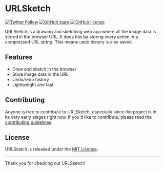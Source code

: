 # URLSketch

[![Twitter Follow](https://img.shields.io/twitter/follow/dogeiscut?style=social)](https://twitter.com/dogeiscut)
[![GitHub stars](https://img.shields.io/github/stars/dogeiscut/URLSketch?style=social)](https://github.com/dogeiscut/URLSketch/stargazers)
[![GitHub license](https://img.shields.io/github/license/dogeiscut/URLSketch)](https://github.com/dogeiscut/URLSketch/blob/master/LICENSE)

URLSketch is a drawing and sketching web app where all the image data is stored in the browser URL. It does this by storing every action in a compressed URL string. This means undo history is also saved. 

## Features

- Draw and sketch in the browser
- Store image data in the URL
- Undo/redo history
- Lightweight and fast

## Contributing

Anyone is free to contribute to URLSketch, especially since the project is in its very early stages right now. If you'd like to contribute, please read the [contributing guidelines](https://github.com/dogeiscut/URLSketch/blob/master/CONTRIBUTING.md).

## License

URLSketch is released under the [MIT License](https://github.com/dogeiscut/URLSketch/blob/master/LICENSE).

---

Thank you for checking out URLSketch!
